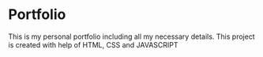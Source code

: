 # Portfolio
This is my personal portfolio including all my necessary details. 
This project is created with help of HTML, CSS and JAVASCRIPT
